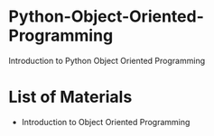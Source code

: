 # Python-Object-Oriented-Programming
Introduction to Python Object Oriented Programming
# List of Materials
  -  Introduction to Object Oriented Programming

